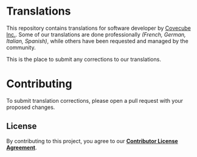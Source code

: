 # Translations
 This repository contains translations for software developer by [Covecube Inc.](https://covecube.com). Some of our translations are done professionally *(French, German, Italian, Spanish)*, while others have been requested and managed by the community.

 This is the place to submit any corrections to our translations.

# Contributing
To submit translation corrections, please open a pull request with your proposed changes.

## License
By contributing to this project, you agree to our [**Contributor License Agreement**](LICENSE).